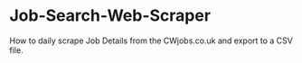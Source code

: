 # Job-Search-Web-Scraper
How to daily scrape Job Details from the CWjobs.co.uk and export to a CSV file.
